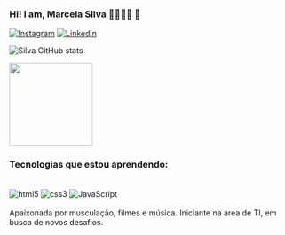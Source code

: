 ### Hi! I am, Marcela Silva 🏋️‍♀️👩‍💻 🤗 

[![Instagram](https://img.shields.io/badge/Instagram-E4405F?style=for-the-badge&logo=instagram&logoColor=white)](https://instagram.com/mss_marcela)
[![Linkedin](https://img.shields.io/badge/LinkedIn-0077B5?style=for-the-badge&logo=linkedin&logoColor=white)](https://www.linkedin.com/in/marcela-silva-76aa36215/)

![Silva GitHub stats](https://github-readme-stats.vercel.app/api?username=marcelamtm&show_icons=true&theme=moltack)

<img height="150em" src="https://github-readme-stats.vercel.app/api/top-langs/?username=marcelamtm&layout=compact&langs_count=7&theme=moltack&cache_seconds=1800"/>

### Tecnologias que estou aprendendo:

<div style="display: inline_black"><br/>
<img align="center" alt="html5" src="https://img.shields.io/badge/HTML5-E34F26?style=for-the-badge&logo=html5&logoColor=white" />
<img align="center" alt="css3" src="https://img.shields.io/badge/CSS3-1572B6?style=for-the-badge&logo=css3&logoColor=white" />
<img align="center" alt="JavaScript" src="https://img.shields.io/badge/JavaScript-323330?style=for-the-badge&logo=javascript&logoColor=F7DF1E"/>
</div>
<br>
Apaixonada por musculação, filmes e música. Iniciante na área de TI, em busca de novos desafios. 



